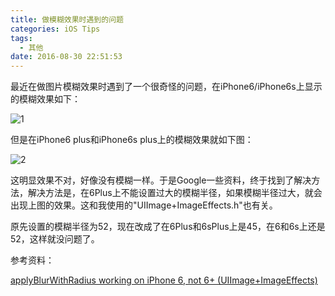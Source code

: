 ```yaml
---
title: 做模糊效果时遇到的问题
categories: iOS Tips
tags:
  - 其他
date: 2016-08-30 22:51:53
---
```


最近在做图片模糊效果时遇到了一个很奇怪的问题，在iPhone6/iPhone6s上显示的模糊效果如下：

![1](http://7xn88v.com1.z0.glb.clouddn.com/4661eedc0a33e9c4535d95a005bde5d2.png)

但是在iPhone6 plus和iPhone6s plus上的模糊效果就如下图：

![2](http://7xn88v.com1.z0.glb.clouddn.com/e31355553287234ae1b78b6ea88389ac.png)

这明显效果不对，好像没有模糊一样。于是Google一些资料，终于找到了解决方法，解决方法是，在6Plus上不能设置过大的模糊半径，如果模糊半径过大，就会出现上图的效果。这和我使用的"UIImage+ImageEffects.h"也有关。

原先设置的模糊半径为52，现在改成了在6Plus和6sPlus上是45，在6和6s上还是52，这样就没问题了。

参考资料：

[applyBlurWithRadius working on iPhone 6, not 6+ (UIImage+ImageEffects)](http://stackoverflow.com/questions/26002970/applyblurwithradius-working-on-iphone-6-not-6-uiimageimageeffects)
